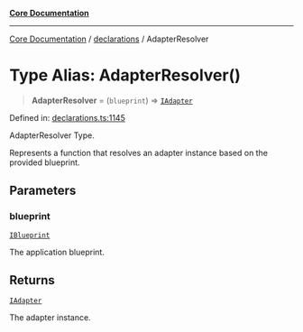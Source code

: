 [**Core Documentation**](../../README.md)

***

[Core Documentation](../../README.md) / [declarations](../README.md) / AdapterResolver

# Type Alias: AdapterResolver()

> **AdapterResolver** = (`blueprint`) => [`IAdapter`](../interfaces/IAdapter.md)

Defined in: [declarations.ts:1145](https://github.com/stonemjs/core/blob/e2200da501349da1fec304d821c002bb6d055b61/src/declarations.ts#L1145)

AdapterResolver Type.

Represents a function that resolves an adapter instance based on the provided blueprint.

## Parameters

### blueprint

[`IBlueprint`](IBlueprint.md)

The application blueprint.

## Returns

[`IAdapter`](../interfaces/IAdapter.md)

The adapter instance.
